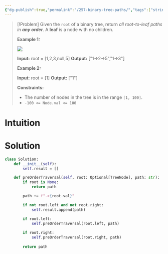 ```yaml
---
{"dg-publish":true,"permalink":"/257-binary-tree-paths/","tags":["string","backtracking","tree","binaryTree","dfs"]}
---
```


>[!Problem]
>Given the `root` of a binary tree, return _all root-to-leaf paths in **any order**_.
> A **leaf** is a node with no children.
> 
> **Example 1:**
> 
> ![](https://assets.leetcode.com/uploads/2021/03/12/paths-tree.jpg)
> 
> **Input:** root = [1,2,3,null,5]
> **Output:** ["1->2->5","1->3"]
> 
> **Example 2:**
> 
> **Input:** root = [1]
> **Output:** ["1"]
> 
> **Constraints:**
> 
> - The number of nodes in the tree is in the range `[1, 100]`.
> - `-100 <= Node.val <= 100`

# Intuition

# Solution
```python
class Solution:
    def __init__(self):
        self.result = []

    def preOrderTraversal(self, root: Optional[TreeNode], path: str):
        if root is None:
            return path

        path += f"->{root.val}"

        if not root.left and not root.right:
            self.result.append(path)

        if root.left:
            self.preOrderTraversal(root.left, path)
        
        if root.right:
            self.preOrderTraversal(root.right, path)
        
        return path
```